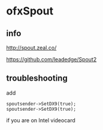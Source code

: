 ofxSpout
========

## info

http://spout.zeal.co/

https://github.com/leadedge/Spout2

## troubleshooting

add 

```
spoutsender->SetDX9(true);  
spoutsender->SetDX9(true);
```

if you are on Intel videocard
